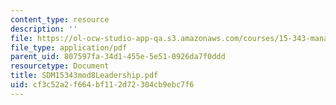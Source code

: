 ```yaml
---
content_type: resource
description: ''
file: https://ol-ocw-studio-app-qa.s3.amazonaws.com/courses/15-343-managing-transformations-in-work-organizations-and-society-spring-2002/cf3c52a2f664bf112d72304cb9ebc7f6_SDM15343mod8Leadership.pdf
file_type: application/pdf
parent_uid: 807597fa-34d1-455e-5e51-0926da7f0ddd
resourcetype: Document
title: SDM15343mod8Leadership.pdf
uid: cf3c52a2-f664-bf11-2d72-304cb9ebc7f6
---
```

